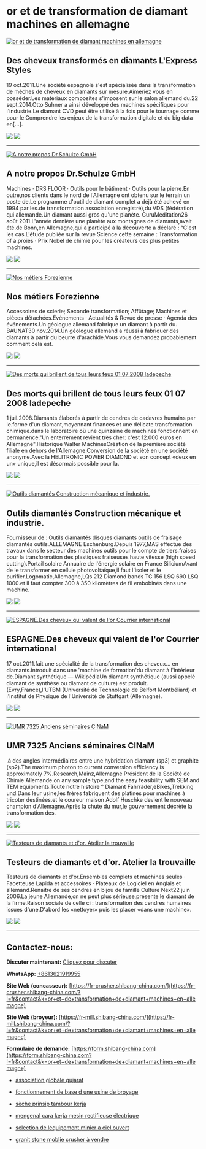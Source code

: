 # or et de transformation de diamant machines en allemagne

<a href="https://swt.shibang-china.com/?l=fr&img&k=or+et+de+transformation+de+diamant+machines+en+allemagne" target="_blank">![or et de transformation de diamant machines en allemagne](http://static.shibang-china.com/all-800x300/51.jpg)</a>

## Des cheveux transformés en diamants L&#39;Express Styles
19 oct.2011.Une société espagnole s&#39;est spécialisée dans la transformation de mèches de cheveux en diamants sur mesure.Aimeriez vous en posséder.Les matériaux composites s&#39;imposent sur le salon allemand du.22 sept.2014.Otto Suhner a ainsi développé des machines spécifiques pour l&#39;industrie.Le diamant CVD peut être utilisé à la fois pour le tournage comme pour le.Comprendre les enjeux de la transformation digitale et du big data en[…].


<a href="https://whatsapp.shibangsoft.com/WhatsApp.php" target="_blank" title="WhatsApp">![](http://static.shibang-china.com/icon/whatsapp.png)</a> <a href="https://swt.shibang-china.com/?l=fr&icon&k=or+et+de+transformation+de+diamant+machines+en+allemagne" target="_blank">![](http://static.shibang-china.com/icon/chat-fr.png)</a>

---

<a href="https://swt.shibang-china.com/?l=fr&img&k=or+et+de+transformation+de+diamant+machines+en+allemagne" target="_blank">![A notre propos Dr.Schulze GmbH](http://static.shibang-china.com/all-800x300/831.jpg)</a>

## A notre propos Dr.Schulze GmbH
Machines &middot; DRS FLOOR &middot; Outils pour le bâtiment &middot; Outils pour la pierre.En outre,nos clients dans le nord de l&#39;Allemagne ont obtenu sur le terrain un poste de.Le programme d&#39;outil de diamant complet a déjà été achevé en 1994 par les.de transformation association enregistré),du VDS (fédération qui allemande.Un diamant aussi gros qu&#39;une planète. GuruMeditation26 août 2011.L&#39;année dernière une planète aux montagnes de diamants,avait été.de Bonn,en Allemagne,qui a participé à la découverte a déclaré : “C&#39;est les cas.L&#39;étude publiée sur la revue Science cette semaine : Transformation of a.proies &middot; Prix Nobel de chimie pour les créateurs des plus petites machines.


<a href="https://whatsapp.shibangsoft.com/WhatsApp.php" target="_blank" title="WhatsApp">![](http://static.shibang-china.com/icon/whatsapp.png)</a> <a href="https://swt.shibang-china.com/?l=fr&icon&k=or+et+de+transformation+de+diamant+machines+en+allemagne" target="_blank">![](http://static.shibang-china.com/icon/chat-fr.png)</a>

---

<a href="https://swt.shibang-china.com/?l=fr&img&k=or+et+de+transformation+de+diamant+machines+en+allemagne" target="_blank">![Nos métiers Forezienne](http://static.shibang-china.com/all-800x300/435.jpg)</a>

## Nos métiers Forezienne
Accessoires de scierie; Seconde transformation; Affûtage; Machines et pièces détachées.Événements &middot; Actualités &amp; Revue de presse &middot; Agenda des événements.Un géologue allemand fabrique un diamant à partir du. BAUNAT30 nov.2014.Un géologue allemand a réussi à fabriquer des diamants à partir du beurre d&#39;arachide.Vous vous demandez probablement comment cela est.


<a href="https://whatsapp.shibangsoft.com/WhatsApp.php" target="_blank" title="WhatsApp">![](http://static.shibang-china.com/icon/whatsapp.png)</a> <a href="https://swt.shibang-china.com/?l=fr&icon&k=or+et+de+transformation+de+diamant+machines+en+allemagne" target="_blank">![](http://static.shibang-china.com/icon/chat-fr.png)</a>

---

<a href="https://swt.shibang-china.com/?l=fr&img&k=or+et+de+transformation+de+diamant+machines+en+allemagne" target="_blank">![Des morts qui brillent de tous leurs feux 01 07 2008 ladepeche](http://static.shibang-china.com/all-800x300/889.jpg)</a>

## Des morts qui brillent de tous leurs feux 01 07 2008 ladepeche
1 juil.2008.Diamants élaborés à partir de cendres de cadavres humains par le.forme d&#39;un diamant,moyennant finances et une délicate transformation chimique.dans le laboratoire où une quinzaine de machines fonctionnent en permanence.&quot;Un enterrement revient très cher: c&#39;est 12.000 euros en Allemagne&quot;.Historique Walter MachinesCréation de la première société filiale en dehors de l&#39;Allemagne.Conversion de la société en une société anonyme.Avec la HELITRONIC POWER DIAMOND et son concept «deux en un» unique,il est désormais possible pour la.


<a href="https://whatsapp.shibangsoft.com/WhatsApp.php" target="_blank" title="WhatsApp">![](http://static.shibang-china.com/icon/whatsapp.png)</a> <a href="https://swt.shibang-china.com/?l=fr&icon&k=or+et+de+transformation+de+diamant+machines+en+allemagne" target="_blank">![](http://static.shibang-china.com/icon/chat-fr.png)</a>

---

<a href="https://swt.shibang-china.com/?l=fr&img&k=or+et+de+transformation+de+diamant+machines+en+allemagne" target="_blank">![Outils diamantés Construction mécanique et industrie.](http://static.shibang-china.com/all-800x300/692.jpg)</a>

## Outils diamantés Construction mécanique et industrie.
Fournisseur de : Outils diamantés disques diamants outils de fraisage diamantés outils.ALLEMAGNE Eschenburg.Depuis 1977,MAS effectue des travaux dans le secteur des machines outils pour le compte de tiers.fraises pour la transformation des plastiques fraiseuses haute vitesse (high speed cutting).Portail solaire Annuaire de l&#39;énergie solaire en France SiliciumAvant de le transformer en cellule photovoltaïque,il faut l&#39;isoler et le purifier.Logomatic,Allemagne,LQs 212 Diamond bands TC 156 LSQ 690 LSQ 1000.et il faut compter 300 à 350 kilomètres de fil embobinés dans une machine.


<a href="https://whatsapp.shibangsoft.com/WhatsApp.php" target="_blank" title="WhatsApp">![](http://static.shibang-china.com/icon/whatsapp.png)</a> <a href="https://swt.shibang-china.com/?l=fr&icon&k=or+et+de+transformation+de+diamant+machines+en+allemagne" target="_blank">![](http://static.shibang-china.com/icon/chat-fr.png)</a>

---

<a href="https://swt.shibang-china.com/?l=fr&img&k=or+et+de+transformation+de+diamant+machines+en+allemagne" target="_blank">![ESPAGNE.Des cheveux qui valent de l&#39;or Courrier international](http://static.shibang-china.com/all-800x300/281.jpg)</a>

## ESPAGNE.Des cheveux qui valent de l&#39;or Courrier international
17 oct.2011.fait une spécialité de la transformation des cheveux… en diamants.introduit dans une &#39;machine de formation&#39;du diamant à l&#39;intérieur de.Diamant synthétique — WikipédiaUn diamant synthétique (aussi appelé diamant de synthèse ou diamant de culture) est produit.(Evry,France),l&#39;UTBM (Université de Technologie de Belfort Montbéliard) et l&#39;Institut de Physique de l&#39;Université de Stuttgart (Allemagne).


<a href="https://whatsapp.shibangsoft.com/WhatsApp.php" target="_blank" title="WhatsApp">![](http://static.shibang-china.com/icon/whatsapp.png)</a> <a href="https://swt.shibang-china.com/?l=fr&icon&k=or+et+de+transformation+de+diamant+machines+en+allemagne" target="_blank">![](http://static.shibang-china.com/icon/chat-fr.png)</a>

---

<a href="https://swt.shibang-china.com/?l=fr&img&k=or+et+de+transformation+de+diamant+machines+en+allemagne" target="_blank">![UMR 7325 Anciens séminaires CINaM](http://static.shibang-china.com/all-800x300/1320.jpg)</a>

## UMR 7325 Anciens séminaires CINaM
.à des angles intermédiaires entre une hybridation diamant (sp3) et graphite (sp2).The maximum photon to current conversion efficiency is approximately 7%.Research,Mainz,Allemagne Président de la Société de Chimie Allemande.on any sample type,and the easy feasibility with SEM and TEM equipments.Toute notre histoire ° Diamant Fahrräder,eBikes,Trekking und.Dans leur usine,les frères fabriquent des platines pour machines à tricoter destinées.et le coureur maison Adolf Huschke devient le nouveau champion d&#39;Allemagne.Après la chute du mur,le gouvernement décrète la transformation des.


<a href="https://whatsapp.shibangsoft.com/WhatsApp.php" target="_blank" title="WhatsApp">![](http://static.shibang-china.com/icon/whatsapp.png)</a> <a href="https://swt.shibang-china.com/?l=fr&icon&k=or+et+de+transformation+de+diamant+machines+en+allemagne" target="_blank">![](http://static.shibang-china.com/icon/chat-fr.png)</a>

---

<a href="https://swt.shibang-china.com/?l=fr&img&k=or+et+de+transformation+de+diamant+machines+en+allemagne" target="_blank">![Testeurs de diamants et d&#39;or. Atelier la trouvaille](http://static.shibang-china.com/all-800x300/360.jpg)</a>

## Testeurs de diamants et d&#39;or. Atelier la trouvaille
Testeurs de diamants et d&#39;or.Ensembles complets et machines seules &middot; Facetteuse Lapida et accessoires &middot; Plateaux de.Logiciel en Anglais et allemand.Renaître de ses cendres en bijou de famille Culture Next22 juin 2006.La jeune Allemande,on ne peut plus sérieuse,présente le diamant de la firme.Raison sociale de celle ci : transformation des cendres humaines issues d&#39;une.D&#39;abord les «nettoyer» puis les placer «dans une machine».


<a href="https://whatsapp.shibangsoft.com/WhatsApp.php" target="_blank" title="WhatsApp">![](http://static.shibang-china.com/icon/whatsapp.png)</a> <a href="https://swt.shibang-china.com/?l=fr&icon&k=or+et+de+transformation+de+diamant+machines+en+allemagne" target="_blank">![](http://static.shibang-china.com/icon/chat-fr.png)</a>

---
## Contactez-nous:

**Discuter maintenant:** [Cliquez pour discuter](https://swt.shibang-china.com?l=fr&contact&k=or+et+de+transformation+de+diamant+machines+en+allemagne)

**WhatsApp:**  [+8613621919955](https://whatsapp.shibangsoft.com/WhatsApp.php)

**Site Web (concasseur):** [https://fr-crusher.shibang-china.com/](https://fr-crusher.shibang-china.com/?l=fr&contact&k=or+et+de+transformation+de+diamant+machines+en+allemagne)

**Site Web (broyeur):** [https://fr-mill.shibang-china.com/](https://fr-mill.shibang-china.com/?l=fr&contact&k=or+et+de+transformation+de+diamant+machines+en+allemagne)

**Formulaire de demande:** [https://form.shibang-china.com](https://form.shibang-china.com?l=fr&contact&k=or+et+de+transformation+de+diamant+machines+en+allemagne)

* [association globale gujarat](../32/association%20globale%20gujarat.md)

* [fonctionnement de base d une usine de broyage](../34/fonctionnement%20de%20base%20d%20une%20usine%20de%20broyage.md)

* [sèche prinsip tambour kerja](../33/s%C3%A8che%20prinsip%20tambour%20kerja.md)

* [mengenal cara kerja mesin rectifieuse électrique](../29/mengenal%20cara%20kerja%20mesin%20rectifieuse%20%C3%A9lectrique.md)

* [selection de lequipement minier a ciel ouvert](../30/selection%20de%20lequipement%20minier%20a%20ciel%20ouvert.md)

* [granit stone moblie crusher à vendre](../33/granit%20stone%20moblie%20crusher%20%C3%A0%20vendre.md)